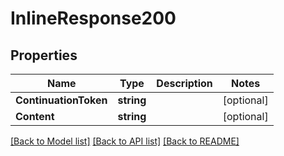 # InlineResponse200

## Properties

Name | Type | Description | Notes
------------ | ------------- | ------------- | -------------
**ContinuationToken** | **string** |  | [optional] 
**Content** | **string** |  | [optional] 

[[Back to Model list]](../README.md#documentation-for-models) [[Back to API list]](../README.md#documentation-for-api-endpoints) [[Back to README]](../README.md)


